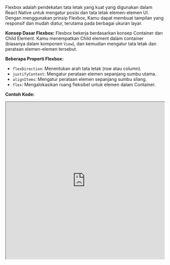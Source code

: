 Flexbox adalah pendekatan tata letak yang kuat yang digunakan dalam React Native untuk mengatur posisi dan tata letak elemen-elemen UI. Dengan menggunakan prinsip Flexbox, Kamu dapat membuat tampilan yang responsif dan mudah diatur, terutama pada berbagai ukuran layar.

**Konsep Dasar Flexbox:**
Flexbox bekerja berdasarkan konsep Container dan Child Element. Kamu menempatkan Child element dalam container (biasanya dalam komponen `View`), dan kemudian mengatur tata letak dan perataan elemen-elemen tersebut.

**Beberapa Properti Flexbox:**

- `flexDirection`: Menentukan arah tata letak (row atau column).
- `justifyContent`: Mengatur perataan elemen sepanjang sumbu utama.
- `alignItems`: Mengatur perataan elemen sepanjang sumbu silang.
- `flex`: Mengalokasikan ruang fleksibel untuk elemen dalam Container.

**Contoh Kode:**

<iframe src="https://snack.expo.dev/@doltons/flatlist-component" height="500" width="100%"></iframe>

<!-- ```jsx
import React from "react";
import { View, StyleSheet } from "react-native";

const FlexboxExample = () => {
  return (
    <View style={styles.container}>
      <View style={styles.box} />
      <View style={styles.box} />
      <View style={styles.box} />
    </View>
  );
};

const styles = StyleSheet.create({
  container: {
    flex: 1,
    flexDirection: "row",
    justifyContent: "space-between",
    alignItems: "center",
    padding: 20,
  },
  box: {
    width: 50,
    height: 50,
    backgroundColor: "red",
  },
});

export default FlexboxExample;
``` -->
